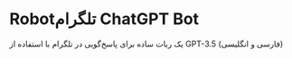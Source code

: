 # Robotتلگرام ChatGPT Bot
یک ربات ساده برای پاسخ‌گویی در تلگرام با استفاده از GPT-3.5 (فارسی و انگلیسی)
